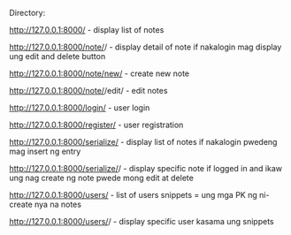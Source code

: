 Directory:

http://127.0.0.1:8000/ - display list of notes

http://127.0.0.1:8000/note/<pk>/ - display detail of note 
if nakalogin mag display ung edit and delete button


http://127.0.0.1:8000/note/new/ - create new note



http://127.0.0.1:8000/note/<pk>/edit/ - edit notes



http://127.0.0.1:8000/login/ - user login


http://127.0.0.1:8000/register/ - user registration

http://127.0.0.1:8000/serialize/ - display list of notes
if nakalogin pwedeng mag insert ng entry

http://127.0.0.1:8000/serialize/<pk>/ - display specific note
if logged in and ikaw ung nag create ng note pwede mong edit at delete

http://127.0.0.1:8000/users/ - list of users
snippets = ung mga PK ng ni-create nya na notes

http://127.0.0.1:8000/users/<pk>/ - display specific user kasama ung snippets
